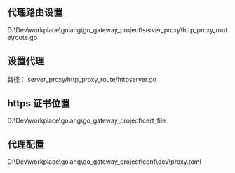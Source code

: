 ## 代理路由设置
D:\Dev\workplace\golang\go_gateway_project\server_proxy\http_proxy_route\route.go

## 设置代理
路径： server_proxy/http_proxy_route/httpserver.go

## https 证书位置 
D:\Dev\workplace\golang\go_gateway_project\cert_file

## 代理配置
D:\Dev\workplace\golang\go_gateway_project\conf\dev\proxy.toml
